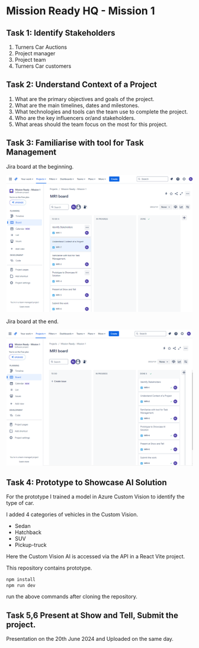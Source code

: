 # Mission Ready HQ - Mission 1

## Task 1: Identify Stakeholders

1.	Turners Car Auctions
2.	Project manager
3.	Project team
4.	Turners Car customers


## Task 2: Understand Context of a Project

1.	What are the primary objectives and goals of the project.
2.	What are the main timelines, dates and milestones.
3.	What technologies and tools can the team use to complete the project.
4.	Who are the key influencers or/and stakeholders.
5.	What areas should the team focus on the most for this project. 

## Task 3: Familiarise with tool for Task Management

Jira board at the beginning. 

![screenshot](./Jira-board.png)

Jira board at the end.

![screenshot](./Jira-board-completed.png)
## Task 4: Prototype to Showcase AI Solution

For the prototype I trained a model in Azure Custom Vision to identify the type of car.

I added 4 categories of vehicles in the Custom Vision.
- Sedan
- Hatchback
- SUV
- Pickup-truck

Here the Custom Vision AI is accessed via the API in a React Vite project. 

This repository contains prototype. 

```
npm install
npm run dev
```
run the above commands after cloning the repository. 

## Task 5,6 Present at Show and Tell, Submit the project.

Presentation on the 20th June 2024 and Uploaded on the same day. 
